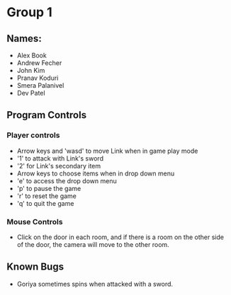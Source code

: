 # Group 1
## Names:
- Alex Book
- Andrew Fecher
- John Kim
- Pranav Koduri
- Smera Palanivel
- Dev Patel

## Program Controls
### Player controls
- Arrow keys and 'wasd' to move Link when in game play mode
- '1' to attack with Link's sword
- '2' for Link's secondary item
- Arrow keys to choose items when in drop down menu
- 'e' to access the drop down menu
- 'p' to pause the game
- 'r' to reset the game
- 'q' to quit the game


### Mouse Controls
- Click on the door in each room, and if there is a room on the other side of the door, the camera will move to the other room.

## Known Bugs
- Goriya sometimes spins when attacked with a sword.

